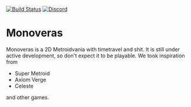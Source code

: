 [![Build Status](https://travis-ci.com/Janfel/monoveras.svg?branch=master)](https://travis-ci.com/Janfel/monoveras)
[![Discord](https://img.shields.io/discord/482511606278782996.svg)](https://discord.gg/2kPdXhX)


# Monoveras
Monoveras is a 2D Metroidvania with timetravel and shit. It is still under active development, so don't expect it to be playable. We took inspiration from

- Super Metroid
- Axiom Verge
- Celeste 

and other games.
